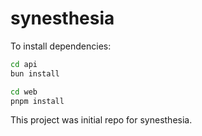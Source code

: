 # synesthesia

To install dependencies:

```bash api
cd api
bun install
```

```bash web
cd web
pnpm install
```

This project was initial repo for synesthesia.
